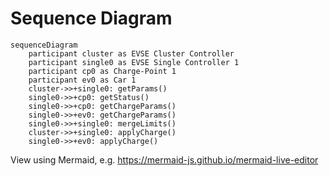 # Sequence Diagram

```mermaid
sequenceDiagram
    participant cluster as EVSE Cluster Controller
    participant single0 as EVSE Single Controller 1
    participant cp0 as Charge-Point 1
    participant ev0 as Car 1
    cluster->>+single0: getParams()
    single0->>+cp0: getStatus()
    single0->>+cp0: getChargeParams()
    single0->>+ev0: getChargeParams()
    single0->>+single0: mergeLimits()
    cluster->>+single0: applyCharge()
    single0->>+ev0: applyCharge()
```

View using Mermaid, e.g. https://mermaid-js.github.io/mermaid-live-editor
